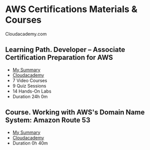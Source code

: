 # AWS Certifications Materials & Courses

Cloudacademy.com

## Learning Path. Developer – Associate Certification Preparation for AWS
* [My Summary](https://github.com/maxaldunate/aws-training/tree/master/learning-paths-developer-associate-certification-preparation-for-aws-15)
* [Cloudacademy](https://cloudacademy.com/amazon-web-services/labs/aws-devops-pro-monitoring-build-log-aggregation-system-38/)
* 7 Video Courses
* 9 Quiz Sessions
* 14 Hands-On Labs
* Duration 24h 0m

## Course. Working with AWS's Domain Name System: Amazon Route 53
* [My Summary](https://github.com/maxaldunate/aws-training/tree/master/amazon-route53-dns-course)
* [Cloudacademy](https://cloudacademy.com/amazon-web-services/amazon-route53-dns-course/)
* Duration 0h 40m
